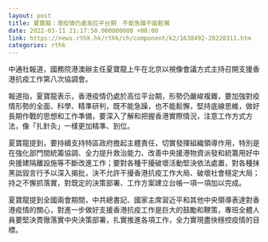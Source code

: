 ```yaml
---
layout: post
title: 夏寶龍：港疫情仍處高位平台期　不能急躁不能鬆懈
date: 2022-03-11 21:17:50.000000000 +08:00
link: https://news.rthk.hk/rthk/ch/component/k2/1638492-20220311.htm
categories: rthk
---
```


中通社報道，國務院港澳辦主任夏寶龍上午在北京以視像會議方式主持召開支援香港抗疫工作第八次協調會。

報道指，夏寶龍表示，香港疫情仍處於高位平台期，形勢仍嚴峻複雜，要加強對疫情形勢的全面、科學、精準研判，既不能急躁，也不能鬆懈，堅持底線思維，做好長期作戰的思想和工作準備，要深入了解和把握香港實際情況，注意工作方式方法，像「扎針灸」一樣更加精準、到位。

夏寶龍提到，要持續支持特區政府擔起主體責任，切實發揮組織領導作用，特別是在強化部門間統籌協調、全力提升救治能力、改善中央援港物資派發和統籌用好中央援建隔離設施等不斷改進工作；要對各種干擾破壞活動堅決依法處置，對各種抹黑詆毀言行予以深入揭批，決不允許干擾香港抗疫工作大局、破壞社會穩定大局；持之不懈抓落實，對既定的決策部署、工作方案建立台帳一項一項加以完成。

夏寶龍提到全國兩會期間，中共總書記、國家主席習近平和其他中央領導表達對香港疫情的關心，對進一步做好支援香港抗疫工作是巨大的鼓勵和鞭策，專班全體人員要堅決貫徹落實中央決策部署，扎實推進各項工作，全力實現盡快穩控疫情的目標。
